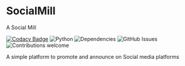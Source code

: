 # SocialMill
A Social Mill

[![Codacy Badge](https://api.codacy.com/project/badge/Grade/c0cd764b0d824c54b0469f4c3a188c37)](https://app.codacy.com/app/spanarchian/SocialMill?utm_source=github.com&utm_medium=referral&utm_content=Spanarchian/SocialMill&utm_campaign=Badge_Grade_Dashboard)
![Python](https://img.shields.io/badge/python-v3.7.3-blue.svg)
![Dependencies](https://img.shields.io/badge/dependencies-up%20to%20date-brightgreen.svg)
![GitHub Issues](https://img.shields.io/github/issues/KarhooColin/API_BDD.svg)
![Contributions welcome](https://img.shields.io/badge/contributions-welcome-orange.svg)


A simple platform to promote and announce on Social media platforms


